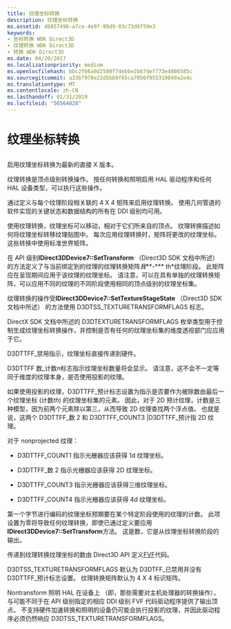 ```yaml
---
title: 纹理坐标转换
description: 纹理坐标转换
ms.assetid: d0857496-a7ce-4e9f-89d9-03c73d6f59e3
keywords:
- 坐标转换 WDK Direct3D
- 纹理转换 WDK Direct3D
- 转换 WDK Direct3D
ms.date: 04/20/2017
ms.localizationpriority: medium
ms.openlocfilehash: bbc2f66a0d2580f74ebbe2b67def773e4886585c
ms.sourcegitcommit: a33b7978e22d5bb9f65ca7056f955319049a2e4c
ms.translationtype: MT
ms.contentlocale: zh-CN
ms.lasthandoff: 01/31/2019
ms.locfileid: "56564028"
---
```

# <a name="texture-coordinate-transformations"></a>纹理坐标转换


## <span id="ddk_texture_coordinate_transformations_gg"></span><span id="DDK_TEXTURE_COORDINATE_TRANSFORMATIONS_GG"></span>


启用纹理坐标转换为最新的直接 X 版本。

纹理转换是顶点级别转换操作。 按任何转换和照明启用 HAL 驱动程序和任何 HAL 设备类型，可以执行这些操作。

通过定义与每个纹理阶段相关联的 4 X 4 矩阵来启用纹理转换。 使用几何管道的软件实现的关键状态和数据结构的所有在 DDI 级别均可用。

使用纹理转换，纹理坐标可以移动，相对于它们所来自的顶点。 纹理转换描述如何将纹理坐标转移纹理贴图中。 每次应用纹理转换时，矩阵将更改的纹理坐标。 这些转换中使用标准世界矩阵。

在 API 级别**IDirect3DDevice7::SetTransform** （Direct3D SDK 文档中所述） 的方法定义了与当前绑定到的纹理的纹理转换矩阵*我***-*** th*纹理阶段。 此矩阵应在呈现期间应用于该纹理的纹理坐标。 请注意，可以在具有单独的纹理转换矩阵，可以应用不同的纹理的不同阶段使用相同的顶点级别的纹理坐标集。

纹理转换的操作受**IDirect3DDevice7::SetTextureStageState** （Direct3D SDK 文档中所述） 的方法使用 D3DTSS\_TEXTURETRANSFORMFLAGS 标志。

DirectX SDK 文档中所述的 D3DTEXTURETRANSFORMFLAGS 枚举类型用于控制生成纹理坐标转换操作，并控制是否有任何的纹理坐标集的维度透视部门应应用于它。

D3DTTFF\_禁用指示，纹理坐标直接传递到硬件。

D3DTTFF 数\_计数*n*标志指示纹理坐标数量将会显示。 请注意，这不会不一定等同于维度的纹理本身，是否使用投影的纹理。

如果使用投影的纹理，D3DTTFF\_预计标志设置为指示是否要作为被除数由最后一个纹理坐标 (计数*th*) 的纹理坐标集的元素。 因此，对于 2D 预计纹理，计数是三种模型，因为前两个元素除以第三，从而导致 2D 纹理查找两个浮点值。 也就是说，这两个 D3DTTFF\_数 2 和 D3DTTFF\_COUNT3 |D3DTTFF\_预计指 2D 纹理。

对于 nonprojected 纹理：

-   D3DTTFF\_COUNT1 指示光栅器应该获得 1d 纹理坐标。

-   D3DTTFF\_数 2 指示光栅器应该获得 2D 纹理坐标。

-   D3DTTFF\_COUNT3 指示光栅器应该获得三维纹理坐标。

-   D3DTTFF\_COUNT4 指示光栅器应该获得 4d 纹理坐标。

第一个字节进行编码的纹理坐标预期要在某个特定阶段使用的纹理的计数。 此项设置为零将导致任何纹理转换，即使已通过定义要应用**IDirect3DDevice7::SetTransform**方法。 这是数，它是从纹理坐标转换阶段的输出。

传递到纹理转换纹理坐标的数由 Direct3D API 定义[FVF](fvf--flexible-vertex-format-.md)代码。

D3DTSS\_TEXTURETRANSFORMFLAGS 默认为 D3DTFF\_已禁用并没有 D3DTTFF\_预计标志设置。 纹理转换矩阵默认为 4 X 4 标识矩阵。

Nontransform 照明 HAL 在设备上 （即，那些需要对主机处理器的转换操作），与可能不同于在 API 级别指定的相应 DDI 级别 FVF 代码驱动程序提供了输出顶点。 不支持硬件加速转换和照明的设备仍可能会执行投影的纹理，并因此驱动程序必须仍然响应 D3DTSS\_TEXTURETRANSFORMFLAGS。

 

 





